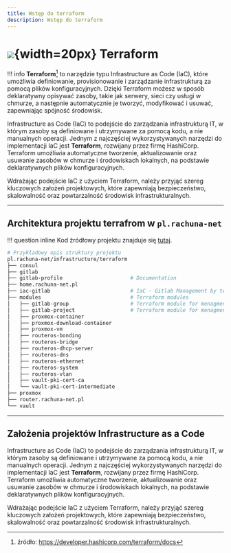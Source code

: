 ```yaml
---
title: Wstęp do terraform
description: Wstęp do terraform
---
```

# ![](https://gitlab.com/pl.rachuna-net/infrastructure/terraform/modules/gitlab-project/-/raw/main/images/terraform.png){width=20px} Terraform

!!! info
    **Terraform**[^terraform] to narzędzie typu Infrastructure as Code (IaC), które umożliwia definiowanie, provisionowanie i zarządzanie infrastrukturą za pomocą plików konfiguracyjnych. Dzięki Terraform możesz w sposób deklaratywny opisywać zasoby, takie jak serwery, sieci czy usługi w chmurze, a następnie automatycznie je tworzyć, modyfikować i usuwać, zapewniając spójność środowisk.

Infrastructure as Code (IaC) to podejście do zarządzania infrastrukturą IT, w którym zasoby są definiowane i utrzymywane za pomocą kodu, a nie manualnych operacji. Jednym z najczęściej wykorzystywanych narzędzi do implementacji IaC jest **Terraform**, rozwijany przez firmę HashiCorp. Terraform umożliwia automatyczne tworzenie, aktualizowanie oraz usuwanie zasobów w chmurze i środowiskach lokalnych, na podstawie deklaratywnych plików konfiguracyjnych.

Wdrażając podejście IaC z użyciem Terraform, należy przyjąć szereg kluczowych założeń projektowych, które zapewniają bezpieczeństwo, skalowalność oraz powtarzalność środowisk infrastrukturalnych.

---
## Architektura projektu terrafrom w `pl.rachuna-net`

!!! question inline
    Kod źródłowy projektu znajduje się [tutaj](https://gitlab.com/pl.rachuna-net/infrastructure/terraform "https://gitlab.com/pl.rachuna-net/infrastructure/terraform"). 

```bash
# Przykładowy opis struktury projektu
pl.rachuna-net/infrastructure/terraform
├── consul
├── gitlab
├── gitlab-profile                      # Documentation
├── home.rachuna-net.pl
├── iac-gitlab                          # IaC - Gitlab Management by terraform
├── modules                             # Terraform modules
│   ├── gitlab-group                    # Terraform module for menagment groups
│   ├── gitlab-project                  # Terraform module for menagment projects
│   ├── proxmox-container
│   ├── proxmox-download-container
│   ├── proxmox-vm
│   ├── routeros-bonding
│   ├── routeros-bridge
│   ├── routeros-dhcp-server
│   ├── routeros-dns
│   ├── routeros-ethernet
│   ├── routeros-system
│   ├── routeros-vlan
│   ├── vault-pki-cert-ca
│   └── vault-pki-cert-intermediate
├── proxmox
├── router.rachuna-net.pl
└── vault
```

---
## Założenia projektów Infrastructure as a Code

Infrastructure as Code (IaC) to podejście do zarządzania infrastrukturą IT, w którym zasoby są definiowane i utrzymywane za pomocą kodu, a nie manualnych operacji. Jednym z najczęściej wykorzystywanych narzędzi do implementacji IaC jest **Terraform**, rozwijany przez firmę HashiCorp. Terraform umożliwia automatyczne tworzenie, aktualizowanie oraz usuwanie zasobów w chmurze i środowiskach lokalnych, na podstawie deklaratywnych plików konfiguracyjnych.

Wdrażając podejście IaC z użyciem Terraform, należy przyjąć szereg kluczowych założeń projektowych, które zapewniają bezpieczeństwo, skalowalność oraz powtarzalność środowisk infrastrukturalnych.


[^terraform]: źródło: https://developer.hashicorp.com/terraform/docs

